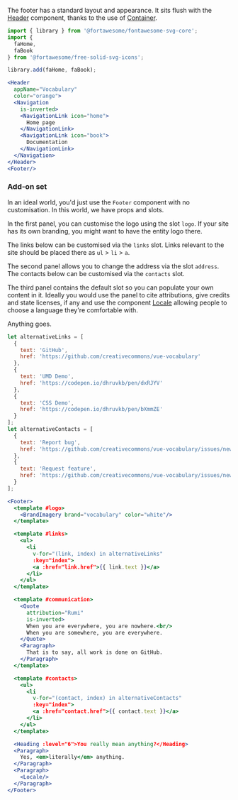 The footer has a standard layout and appearance. It sits flush with the 
[Header](#/Patterns/Header) component, thanks to the use of 
[Container](#/Layouts/Container).

```jsx { "props": { "className": "i18n-enabled contain-content" } }
import { library } from '@fortawesome/fontawesome-svg-core';
import {
  faHome,
  faBook
} from '@fortawesome/free-solid-svg-icons';

library.add(faHome, faBook);

<Header 
  appName="Vocabulary" 
  color="orange">
  <Navigation
    is-inverted>
    <NavigationLink icon="home">
      Home page
    </NavigationLink>
    <NavigationLink icon="book">
      Documentation
    </NavigationLink>
  </Navigation>
</Header>
<Footer/>
```

### Add-on set

In an ideal world, you'd just use the `Footer` component with no customisation.
In this world, we have props and slots.

In the first panel, you can customise the logo using the slot `logo`. If your
site has its own branding, you might want to have the entity logo there. 

The links below can be customised via the `links` slot. Links relevant to the 
site should be placed there as `ul` > `li` > `a`.

The second panel allows you to change the address via the slot `address`. The
contacts below can be customised via the `contacts` slot.

The third panel contains the default slot so you can populate your own content
in it. Ideally you would use the panel to cite attributions, give credits and
state licenses, if any and use the component [Locale](#/Patterns/Locale)
allowing people to choose a language they're comfortable with.

Anything goes.

```jsx { "props": { "className": "i18n-enabled contain-content" } }
let alternativeLinks = [
  {
    text: 'GitHub',
    href: 'https://github.com/creativecommons/vue-vocabulary'
  },
  {
    text: 'UMD Demo',
    href: 'https://codepen.io/dhruvkb/pen/dxRJYV'
  },
  {
    text: 'CSS Demo',
    href: 'https://codepen.io/dhruvkb/pen/bXmmZE'
  }
];
let alternativeContacts = [
  {
    text: 'Report bug',
    href: 'https://github.com/creativecommons/vue-vocabulary/issues/new?labels=improvement%3A+bug&template=bug_report.md&title='
  },
  {
    text: 'Request feature',
    href: 'https://github.com/creativecommons/vue-vocabulary/issues/new?labels=improvement%3A+feature&template=feature_request.md&title='
  }
];

<Footer>
  <template #logo>
    <BrandImagery brand="vocabulary" color="white"/>
  </template>

  <template #links>
    <ul>
      <li
        v-for="(link, index) in alternativeLinks"
        :key="index">
        <a :href="link.href">{{ link.text }}</a>
      </li>
    </ul>
  </template>

  <template #communication>
    <Quote
      attribution="Rumi"
      is-inverted>
      When you are everywhere, you are nowhere.<br/>
      When you are somewhere, you are everywhere.
    </Quote>
    <Paragraph>
      That is to say, all work is done on GitHub.
    </Paragraph>
  </template>

  <template #contacts>
    <ul>
      <li
        v-for="(contact, index) in alternativeContacts"
        :key="index">
        <a :href="contact.href">{{ contact.text }}</a>
      </li>
    </ul>
  </template>

  <Heading :level="6">You really mean anything?</Heading>
  <Paragraph>
    Yes, <em>literally</em> anything.
  </Paragraph>
  <Paragraph>
    <Locale/>
  </Paragraph>
</Footer>
```
